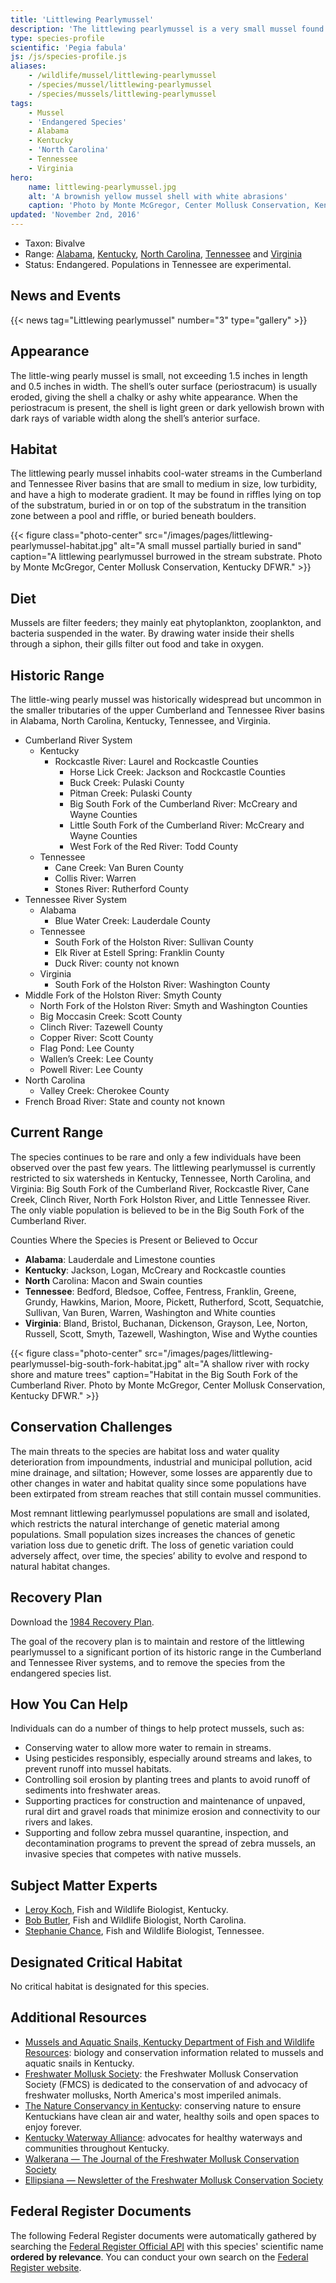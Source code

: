 ```yaml
---
title: 'Littlewing Pearlymussel'
description: 'The littlewing pearlymussel is a very small mussel found in cool-water streams in the Tennessee and Cumberland River basins in Alabama, Kentucky, North Carolina, Tennessee and Virginia. It is protected as an endangered species.'
type: species-profile
scientific: 'Pegia fabula'
js: /js/species-profile.js
aliases:
    - /wildlife/mussel/littlewing-pearlymussel
    - /species/mussel/littlewing-pearlymussel
    - /species/mussels/littlewing-pearlymussel
tags:
    - Mussel
    - 'Endangered Species'
    - Alabama
    - Kentucky
    - 'North Carolina'
    - Tennessee
    - Virginia
hero:
    name: littlewing-pearlymussel.jpg
    alt: 'A brownish yellow mussel shell with white abrasions'
    caption: 'Photo by Monte McGregor, Center Mollusk Conservation, Kentucky DFWR.'
updated: 'November 2nd, 2016'
---
```


- Taxon: Bivalve
- Range:  [Alabama](/alabama), [Kentucky](/kentucky), [North Carolina](/north-carolina), [Tennessee](/tennessee) and [Virginia](/virginia)
- Status: Endangered. Populations in Tennessee are experimental.

## News and Events
{{< news tag="Littlewing pearlymussel" number="3" type="gallery" >}}

## Appearance

The little-wing pearly mussel is small, not exceeding 1.5 inches in length and 0.5 inches in width. The shell’s outer surface (periostracum) is usually eroded, giving the shell a chalky or ashy white appearance. When the periostracum is present, the shell is light green or dark yellowish brown with dark rays of variable width along the shell’s anterior surface.

## Habitat

The littlewing pearly mussel inhabits cool-water streams in the Cumberland and Tennessee River basins that are small to medium in size, low turbidity, and have a high to moderate gradient. It may be found in riffles lying on top of the substratum, buried in or on top of the substratum in the transition zone between a pool and riffle, or buried beneath boulders.

{{< figure class="photo-center" src="/images/pages/littlewing-pearlymussel-habitat.jpg" alt="A small mussel partially buried in sand" caption="A littlewing pearlymussel burrowed in the stream substrate. Photo by Monte McGregor, Center Mollusk Conservation, Kentucky DFWR." >}}

## Diet

Mussels are filter feeders; they mainly eat phytoplankton, zooplankton, and bacteria suspended in the water. By drawing water inside their shells through a siphon, their gills filter out food and take in oxygen.

## Historic Range

The little-wing pearly mussel was historically widespread but uncommon in the smaller tributaries of the upper Cumberland and Tennessee River basins in Alabama, North Carolina, Kentucky, Tennessee, and Virginia.

- Cumberland River System
	- Kentucky
	  - Rockcastle River: Laurel and Rockcastle Counties
		- Horse Lick Creek: Jackson and Rockcastle Counties
		- Buck Creek: Pulaski County
		- Pitman Creek: Pulaski County
		- Big South Fork of the Cumberland River: McCreary and Wayne Counties
		- Little South Fork of the Cumberland River: McCreary and Wayne Counties
		- West Fork of the Red River: Todd County
	- Tennessee
		- Cane Creek: Van Buren County
		- Collis River: Warren
		- Stones River: Rutherford County
- Tennessee River System
	- Alabama
		- Blue Water Creek: Lauderdale County
	- Tennessee
		- South Fork of the Holston River: Sullivan County
		- Elk River at Estell Spring: Franklin County
		- Duck River: county not known
	- Virginia
		- South Fork of the Holston River: Washington County
- Middle Fork of the Holston River: Smyth County
	- North Fork of the Holston River: Smyth and Washington Counties
	- Big Moccasin Creek: Scott County
	- Clinch River: Tazewell County
	- Copper River: Scott County
	- Flag Pond: Lee County
	- Wallen’s Creek: Lee County
	- Powell River: Lee County
- North Carolina
	- Valley Creek: Cherokee County
- French Broad River: State and county not known

## Current Range

The species continues to be rare and only a few individuals have been observed over the past few years. The littlewing pearlymussel is currently restricted to six watersheds in Kentucky, Tennessee, North Carolina, and Virginia: Big South Fork of the Cumberland River, Rockcastle River, Cane Creek, Clinch River, North Fork Holston River, and Little Tennessee River. The only viable population is believed to be in the Big South Fork of the Cumberland River.

Counties Where the Species is Present or Believed to Occur

- **Alabama**: Lauderdale and Limestone counties
- **Kentucky**: Jackson, Logan, McCreary and Rockcastle counties
- **North** Carolina: Macon and Swain counties
- **Tennessee**: Bedford, Bledsoe, Coffee, Fentress, Franklin, Greene, Grundy, Hawkins, Marion, Moore, Pickett, Rutherford, Scott, Sequatchie, Sullivan, Van Buren, Warren, Washington and White counties
- **Virginia**: Bland, Bristol, Buchanan, Dickenson, Grayson, Lee, Norton, Russell, Scott, Smyth, Tazewell, Washington, Wise and Wythe counties

{{< figure class="photo-center" src="/images/pages/littlewing-pearlymussel-big-south-fork-habitat.jpg" alt="A shallow river with rocky shore and mature trees" caption="Habitat in the Big South Fork of the Cumberland River. Photo by Monte McGregor, Center Mollusk Conservation, Kentucky DFWR." >}}

## Conservation Challenges

The main threats to the species are habitat loss and water quality deterioration from impoundments, industrial and municipal pollution, acid mine drainage, and siltation; However, some losses are apparently due to other changes in water and habitat quality since some populations have been extirpated from stream reaches that still contain mussel communities.

Most remnant littlewing pearlymussel populations are small and isolated, which restricts the natural interchange of genetic material among populations. Small population sizes increases the chances of genetic variation loss due to genetic drift. The loss of genetic variation could adversely affect, over time, the species’ ability to evolve and respond to natural habitat changes.

## Recovery Plan

Download the [1984 Recovery Plan](http://ecos.fws.gov/docs/recovery_plan/890922.pdf).

The goal of the recovery plan is to maintain and restore of the littlewing pearlymussel to a significant portion of its historic range in the Cumberland and Tennessee River systems, and to remove the species from the endangered species list.

## How You Can Help

Individuals can do a number of things to help protect mussels, such as:
- Conserving water to allow more water to remain in streams.
- Using pesticides responsibly, especially around streams and lakes, to prevent runoff into mussel habitats.
- Controlling soil erosion by planting trees and plants to avoid runoff of sediments into freshwater areas.
- Supporting practices for construction and maintenance of unpaved, rural dirt and gravel roads that minimize erosion and connectivity to our rivers and lakes.
- Supporting and follow zebra mussel quarantine, inspection, and decontamination programs to prevent the spread of zebra mussels, an invasive species that competes with native mussels.

## Subject Matter Experts

- [Leroy Koch](mailto:leroy_koch@fws.gov?subject=Littlewing+perlymussel), Fish and Wildlife Biologist, Kentucky.
- [Bob Butler](mailto:bob_butler@fws.gov?subject=Littlewing+perlymussel), Fish and Wildlife Biologist, North Carolina.
- [Stephanie Chance](mailto:stephanie_chance@fws.gov?subject=Littlewing+perlymussel), Fish and Wildlife Biologist, Tennessee.

## Designated Critical Habitat

No critical habitat is designated for this species.

## Additional Resources

- [Mussels and Aquatic Snails, Kentucky Department of Fish and Wildlife Resources](http://fw.ky.gov/Wildlife/Pages/Freshwater-Mussels-and-Aquatic-Snails.aspx): biology and conservation information related to mussels and aquatic snails in Kentucky.
- [Freshwater Mollusk Society](http://molluskconservation.org/): the Freshwater Mollusk Conservation Society (FMCS) is dedicated to the conservation of and advocacy of freshwater mollusks, North America's most imperiled animals.
- [The Nature Conservancy in Kentucky](http://www.nature.org/ourinitiatives/regions/northamerica/unitedstates/kentucky/): conserving nature to ensure Kentuckians have clean air and water, healthy soils and open spaces to enjoy forever.
- [Kentucky Waterway Alliance](http://kwalliance.org/): advocates for healthy waterways and communities throughout Kentucky.
- [Walkerana — The Journal of the Freshwater Mollusk Conservation Society](http://molluskconservation.org/Walkerana_BackIssues.html)
- [Ellipsiana — Newsletter of the Freshwater Mollusk Conservation Society](http://molluskconservation.org/Ellipsaria-archive.html)

## Federal Register Documents

The following Federal Register documents were automatically gathered by searching the [Federal Register Official API](https://www.federalregister.gov/blog/learn/developers) with this species' scientific name **ordered by relevance**. You can conduct your own search on the [Federal Register website](https://www.federalregister.gov/articles/search).
